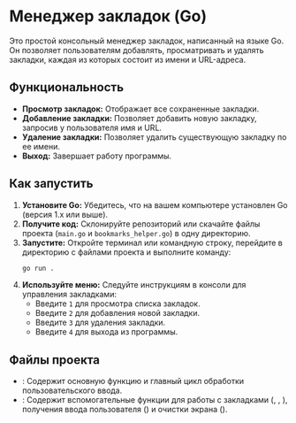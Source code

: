 # Менеджер закладок (Go)

Это простой консольный менеджер закладок, написанный на языке Go. Он позволяет пользователям добавлять, просматривать и удалять закладки, каждая из которых состоит из имени и URL-адреса.

## Функциональность

-   **Просмотр закладок:** Отображает все сохраненные закладки.
-   **Добавление закладки:** Позволяет добавить новую закладку, запросив у пользователя имя и URL.
-   **Удаление закладки:** Позволяет удалить существующую закладку по ее имени.
-   **Выход:** Завершает работу программы.

## Как запустить

1.  **Установите Go:** Убедитесь, что на вашем компьютере установлен Go (версия 1.x или выше).
2.  **Получите код:** Склонируйте репозиторий или скачайте файлы проекта (`main.go` и `bookmarks_helper.go`) в одну директорию.
3.  **Запустите:** Откройте терминал или командную строку, перейдите в директорию с файлами проекта и выполните команду:
    ```bash
    go run .
    ```
4.  **Используйте меню:** Следуйте инструкциям в консоли для управления закладками:
    -   Введите `1` для просмотра списка закладок.
    -   Введите `2` для добавления новой закладки.
    -   Введите `3` для удаления закладки.
    -   Введите `4` для выхода из программы.

## Файлы проекта

-   <mcfile name="main.go" path="z:\Projects\go\Learning\MAP_LEARNING\main.go"></mcfile>: Содержит основную функцию <mcsymbol name="main" filename="main.go" path="z:\Projects\go\Learning\MAP_LEARNING\main.go" startline="5" type="function"></mcsymbol> и главный цикл обработки пользовательского ввода.
-   <mcfile name="bookmarks_helper.go" path="z:\Projects\go\Learning\MAP_LEARNING\bookmarks_helper.go"></mcfile>: Содержит вспомогательные функции для работы с закладками (<mcsymbol name="addBookmark" filename="bookmarks_helper.go" path="z:\Projects\go\Learning\MAP_LEARNING\bookmarks_helper.go" startline="11" type="function"></mcsymbol>, <mcsymbol name="deleteBookmark" filename="bookmarks_helper.go" path="z:\Projects\go\Learning\MAP_LEARNING\bookmarks_helper.go" startline="23" type="function"></mcsymbol>, <mcsymbol name="printBookmarks" filename="bookmarks_helper.go" path="z:\Projects\go\Learning\MAP_LEARNING\bookmarks_helper.go" startline="32" type="function"></mcsymbol>), получения ввода пользователя (<mcsymbol name="getUserInput" filename="bookmarks_helper.go" path="z:\Projects\go\Learning\MAP_LEARNING\bookmarks_helper.go" startline="41" type="function"></mcsymbol>) и очистки экрана (<mcsymbol name="clearScreen" filename="bookmarks_helper.go" path="z:\Projects\go\Learning\MAP_LEARNING\bookmarks_helper.go" startline="55" type="function"></mcsymbol>).
